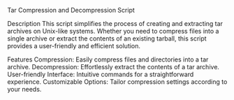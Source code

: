 Tar Compression and Decompression Script

Description
This script simplifies the process of creating and extracting tar archives on Unix-like systems. Whether you need to compress files into a single archive or extract the contents of an existing tarball, this script provides a user-friendly and efficient solution.

Features
Compression: Easily compress files and directories into a tar archive.
Decompression: Effortlessly extract the contents of a tar archive.
User-friendly Interface: Intuitive commands for a straightforward experience.
Customizable Options: Tailor compression settings according to your needs.
